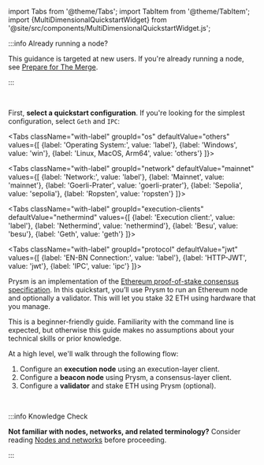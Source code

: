 import Tabs from '@theme/Tabs';
import TabItem from '@theme/TabItem';
import {MultiDimensionalQuickstartWidget} from '@site/src/components/MultiDimensionalQuickstartWidget.js';

<MultiDimensionalQuickstartWidget />

:::info Already running a node?

This guidance is targeted at new users. If you're already running a node, see [Prepare for The Merge](../prepare-for-merge.md).

:::

<br />

First, <strong>select a quickstart configuration</strong>. If you're looking for the simplest configuration, select `Geth` and `IPC`:

<div class='quickstart-tabs'>

<Tabs className="with-label" groupId="os" defaultValue="others" values={[
    {label: 'Operating System:', value: 'label'},
    {label: 'Windows', value: 'win'},
    {label: 'Linux, MacOS, Arm64', value: 'others'}
]}>
  <TabItem className="unclickable-element" value="label"></TabItem>
  <TabItem value="win"></TabItem>
  <TabItem value="others"></TabItem>
</Tabs>

<Tabs className="with-label" groupId="network" defaultValue="mainnet" values={[
        {label: 'Network:', value: 'label'},
        {label: 'Mainnet', value: 'mainnet'},
        {label: 'Goerli-Prater', value: 'goerli-prater'},
        {label: 'Sepolia', value: 'sepolia'},
        {label: 'Ropsten', value: 'ropsten'}
    ]}>
    <TabItem className="unclickable-element" value="label"></TabItem>
    <TabItem value="mainnet"></TabItem>
    <TabItem value="goerli-prater"></TabItem>
    <TabItem value="sepolia"></TabItem>
    <TabItem value="ropsten"></TabItem>
</Tabs>

<Tabs className="with-label" groupId="execution-clients" defaultValue="nethermind" values={[
  {label: 'Execution client:', value: 'label'},
  {label: 'Nethermind', value: 'nethermind'},
  {label: 'Besu', value: 'besu'},
  {label: 'Geth', value: 'geth'}
  ]}>
  <TabItem value="label"></TabItem>
  <TabItem value="nethermind"></TabItem>
  <TabItem value="besu"></TabItem>
  <TabItem value="geth"></TabItem>
</Tabs>


<Tabs className="with-label" groupId="protocol" defaultValue="jwt" values={[
        {label: 'EN-BN Connection:', value: 'label'},
        {label: 'HTTP-JWT', value: 'jwt'},
        {label: 'IPC', value: 'ipc'}
    ]}>
    <TabItem className="unclickable-element" value="label"></TabItem>
    <TabItem value="jwt"></TabItem>
    <TabItem value="ipc"></TabItem>
</Tabs>

</div>


Prysm is an implementation of the [Ethereum proof-of-stake consensus specification](https://github.com/ethereum/consensus-specs). In this quickstart, you’ll use Prysm to run an Ethereum node and optionally a validator. This will let you stake 32 ETH using hardware that you manage.

This is a beginner-friendly guide. Familiarity with the command line is expected, but otherwise this guide makes no assumptions about your technical skills or prior knowledge.

At a high level, we'll walk through the following flow:

 1. Configure an **execution node** using an execution-layer client.
 2. Configure a **beacon node** using Prysm, a consensus-layer client.
 3. Configure a **validator** and stake ETH using Prysm (optional).

<br />

:::info Knowledge Check

**Not familiar with nodes, networks, and related terminology?** Consider reading [Nodes and networks](../concepts/nodes-networks.md) before proceeding. 

:::

